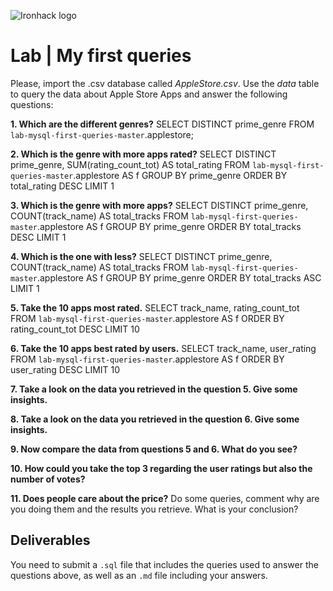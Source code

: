 ![Ironhack logo](https://i.imgur.com/1QgrNNw.png)

# Lab | My first queries

Please, import the .csv database called *AppleStore.csv*. Use the *data* table to query the data about Apple Store Apps and answer the following questions: 

**1. Which are the different genres?**
SELECT DISTINCT prime_genre
FROM `lab-mysql-first-queries-master`.applestore;

**2. Which is the genre with more apps rated?**
SELECT DISTINCT prime_genre, SUM(rating_count_tot) AS total_rating
FROM `lab-mysql-first-queries-master`.applestore AS f
GROUP BY prime_genre
ORDER BY total_rating DESC
LIMIT 1

**3. Which is the genre with more apps?**
SELECT DISTINCT prime_genre, COUNT(track_name) AS total_tracks
FROM `lab-mysql-first-queries-master`.applestore AS f
GROUP BY prime_genre
ORDER BY total_tracks DESC
LIMIT 1

**4. Which is the one with less?**
SELECT DISTINCT prime_genre, COUNT(track_name) AS total_tracks
FROM `lab-mysql-first-queries-master`.applestore AS f
GROUP BY prime_genre
ORDER BY total_tracks ASC
LIMIT 1

**5. Take the 10 apps most rated.**
SELECT track_name, rating_count_tot
FROM `lab-mysql-first-queries-master`.applestore AS f
ORDER BY rating_count_tot DESC
LIMIT 10

**6. Take the 10 apps best rated by users.**
SELECT track_name, user_rating
FROM `lab-mysql-first-queries-master`.applestore AS f
ORDER BY user_rating DESC
LIMIT 10

**7. Take a look on the data you retrieved in the question 5. Give some insights.**

**8. Take a look on the data you retrieved in the question 6. Give some insights.**

**9. Now compare the data from questions 5 and 6. What do you see?**

**10. How could you take the top 3 regarding the user ratings but also the number of votes?**

**11. Does people care about the price?** Do some queries, comment why are you doing them and the results you retrieve. What is your conclusion?


## Deliverables 
You need to submit a `.sql` file that includes the queries used to answer the questions above, as well as an `.md` file including your answers. 
